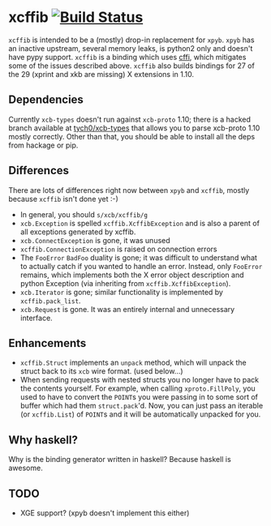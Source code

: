# xcffib [![Build Status](https://travis-ci.org/tych0/xcffib.svg?branch=master)](https://travis-ci.org/tych0/xcffib)

`xcffib` is intended to be a (mostly) drop-in replacement for `xpyb`. `xpyb`
has an inactive upstream, several memory leaks, is python2 only and doesn't
have pypy support. `xcffib` is a binding which uses
[cffi](https://cffi.readthedocs.org/), which mitigates some of the issues
described above. `xcffib` also builds bindings for 27 of the 29 (xprint and xkb
are missing) X extensions in 1.10.

## Dependencies

Currently `xcb-types` doesn't run against `xcb-proto` 1.10; there is a hacked
branch available at [tych0/xcb-types](http://github.com/tych0/xcb-types) that
allows you to parse xcb-proto 1.10 mostly correctly. Other than that, you
should be able to install all the deps from hackage or pip.

## Differences

There are lots of differences right now between `xpyb` and `xcffib`, mostly
because `xcffib` isn't done yet :-)

* In general, you should `s/xcb/xcffib/g`
* `xcb.Exception` is spelled `xcffib.XcffibException` and is also a parent of
   all exceptions generated by xcffib.
* `xcb.ConnectException` is gone, it was unused
* `xcffib.ConnectionException` is raised on connection errors
* The `FooError` `BadFoo` duality is gone; it was difficult to understand what
  to actually catch if you wanted to handle an error. Instead, only `FooError`
  remains, which implements both the X error object description and python
  Exception (via inheriting from `xcffib.XcffibException`).
* `xcb.Iterator` is gone; similar functionality is implemented by
  `xcffib.pack_list`.
* `xcb.Request` is gone. It was an entirely internal and unnecessary interface.

## Enhancements

* `xcffib.Struct` implements an `unpack` method, which will unpack the struct
  back to its `xcb` wire format. (used below...)
* When sending requests with nested structs you no longer have to pack the
  contents yourself. For example, when calling `xproto.FillPoly`, you used to
  have to convert the `POINT`s you were passing in to some sort of buffer which
  had them `struct.pack`'d. Now, you can just pass an iterable (or
  `xcffib.List`) of `POINT`s and it will be automatically unpacked for you.

## Why haskell?

Why is the binding generator written in haskell? Because haskell is awesome.

## TODO

* XGE support? (xpyb doesn't implement this either)
